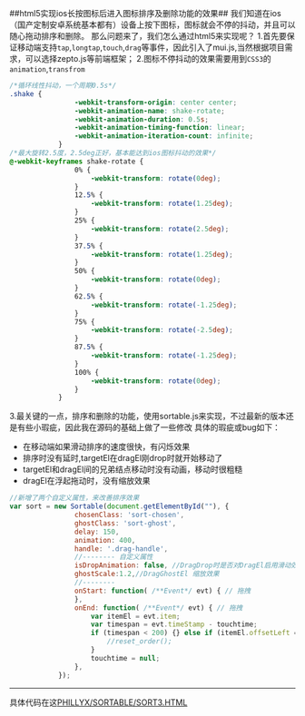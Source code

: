 ##html5实现ios长按图标后进入图标排序及删除功能的效果##
	我们知道在ios（国产定制安卓系统基本都有）设备上按下图标，图标就会不停的抖动，并且可以随心拖动排序和删除。
    那么问题来了，我们怎么通过html5来实现呢？
1.首先要保证移动端支持`tap`,`longtap`,`touch`,`drag`等事件，因此引入了mui.js,当然根据项目需求，可以选择zepto.js等前端框架；
2.图标不停抖动的效果需要用到`CSS3`的`animation`,`transfrom`
```css
/*循环线性抖动，一个周期0.5s*/
.shake {
				-webkit-transform-origin: center center;
				-webkit-animation-name: shake-rotate;
				-webkit-animation-duration: 0.5s;
				-webkit-animation-timing-function: linear;
				-webkit-animation-iteration-count: infinite;
			}
/*最大旋转2.5度，2.5deg正好，基本能达到ios图标抖动的效果*/
@-webkit-keyframes shake-rotate {
				0% {
					-webkit-transform: rotate(0deg);
				}
				12.5% {
					-webkit-transform: rotate(1.25deg);
				}
				25% {
					-webkit-transform: rotate(2.5deg);
				}
				37.5% {
					-webkit-transform: rotate(1.25deg);
				}
				50% {
					-webkit-transform: rotate(0deg);
				}
				62.5% {
					-webkit-transform: rotate(-1.25deg);
				}
				75% {
					-webkit-transform: rotate(-2.5deg);
				}
				87.5% {
					-webkit-transform: rotate(-1.25deg);
				}
				100% {
					-webkit-transform: rotate(0deg);
				}
			}
```
3.最关键的一点，排序和删除的功能，使用sortable.js来实现，不过最新的版本还是有些小瑕疵，因此我在源码的基础上做了一些修改
  具体的瑕疵或bug如下：
  
  - 在移动端如果滑动排序的速度很快，有闪烁效果
  - 排序时没有延时,targetEl在dragEl刚drop时就开始移动了
  - targetEl和dragEl间的兄弟结点移动时没有动画，移动时很粗糙
  - dragEl在浮起拖动时，没有缩放效果

```javascript
//新增了两个自定义属性，来改善排序效果
var sort = new Sortable(document.getElementById(""), {
				chosenClass: 'sort-chosen',
				ghostClass: 'sort-ghost',
				delay: 150,
				animation: 400,
				handle: '.drag-handle',
				//-------- 自定义属性
				isDropAnimation: false, //DragDrop时是否对DragEl启用滑动效果
				ghostScale:1.2,//DragGhostEl 缩放效果
				//--------
				onStart: function( /**Event*/ evt) { // 拖拽
				},
				onEnd: function( /**Event*/ evt) { // 拖拽
					var itemEl = evt.item;
					var timespan = evt.timeStamp - touchtime;
					if (timespan < 200) {} else if (itemEl.offsetLeft == item_offset.left && itemEl.offsetTop == item_offset.top) {} else {
						//reset_order();
					}
					touchtime = null;
				},
			});
```


- - -
具体代码在这[PHILLYX/SORTABLE/SORT3.HTML](https://github.com/phillyx/MUIDemos/blob/master/examples/PHILLYXDEMOS/sortable/sort3.html)